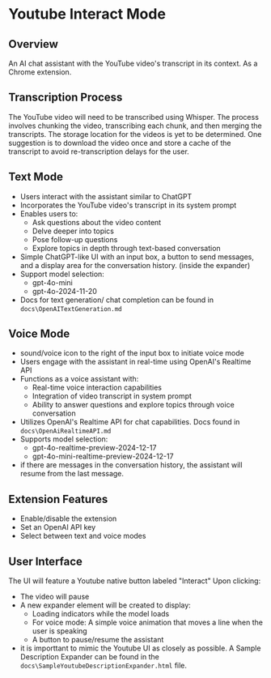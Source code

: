 # Youtube Interact Mode

## Overview
An AI chat assistant with the YouTube video's transcript in its context. As a Chrome extension.

## Transcription Process
The YouTube video will need to be transcribed using Whisper. The process involves chunking the video, transcribing each chunk, and then merging the transcripts. The storage location for the videos is yet to be determined. One suggestion is to download the video once and store a cache of the transcript to avoid re-transcription delays for the user.

## Text Mode
- Users interact with the assistant similar to ChatGPT
- Incorporates the YouTube video's transcript in its system prompt
- Enables users to:
  - Ask questions about the video content
  - Delve deeper into topics
  - Pose follow-up questions
  - Explore topics in depth through text-based conversation
- Simple ChatGPT-like UI with an input box, a button to send messages, and a display area for the conversation history. (inside the expander)
- Support model selection:
  - gpt-4o-mini
  - gpt-4o-2024-11-20
- Docs for text generation/ chat completion can be found in `docs\OpenAITextGeneration.md`

## Voice Mode
- sound/voice icon to the right of the input box to initiate voice mode
- Users engage with the assistant in real-time using OpenAI's Realtime API
- Functions as a voice assistant with:
  - Real-time voice interaction capabilities
  - Integration of video transcript in system prompt
  - Ability to answer questions and explore topics through voice conversation
- Utilizes OpenAI's Realtime API for chat capabilities. Docs found in `docs\OpenAiRealtimeAPI.md`
- Supports model selection:
  - gpt-4o-realtime-preview-2024-12-17
  - gpt-4o-mini-realtime-preview-2024-12-17
- if there are messages in the conversation history, the assistant will resume from the last message.

## Extension Features
- Enable/disable the extension
- Set an OpenAI API key
- Select between text and voice modes

## User Interface
The UI will feature a Youtube native button labeled "Interact" Upon clicking:
- The video will pause
- A new expander element will be created to display:
  - Loading indicators while the model loads
  - For voice mode: A simple voice animation that moves a line when the user is speaking
  - A button to pause/resume the assistant
- it is importtant to mimic the Youtube UI as closely as possible. A Sample Description Expander can be found in the `docs\SampleYoutubeDescriptionExpander.html` file.
